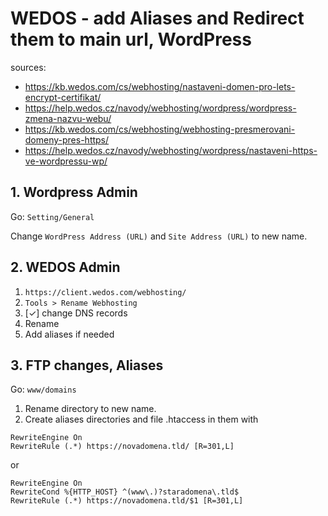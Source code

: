 # WEDOS - add Aliases and Redirect them to main url, WordPress

sources:
- https://kb.wedos.com/cs/webhosting/nastaveni-domen-pro-lets-encrypt-certifikat/
- https://help.wedos.cz/navody/webhosting/wordpress/wordpress-zmena-nazvu-webu/
- https://kb.wedos.com/cs/webhosting/webhosting-presmerovani-domeny-pres-https/
- https://help.wedos.cz/navody/webhosting/wordpress/nastaveni-https-ve-wordpressu-wp/

## 1. Wordpress Admin

Go: `Setting/General`

Change `WordPress Address (URL)` and `Site Address (URL)` to new name.

## 2. WEDOS Admin

1. `https://client.wedos.com/webhosting/`
2. `Tools > Rename Webhosting`
3. [&check;] change DNS records
4. Rename
5. Add aliases if needed

## 3. FTP changes, Aliases

Go: `www/domains`

1. Rename directory to new name.
2. Create aliases directories and file .htaccess in them with
```
RewriteEngine On
RewriteRule (.*) https://novadomena.tld/ [R=301,L]
```
or 
```
RewriteEngine On
RewriteCond %{HTTP_HOST} ^(www\.)?staradomena\.tld$
RewriteRule (.*) https://novadomena.tld/$1 [R=301,L]
```



